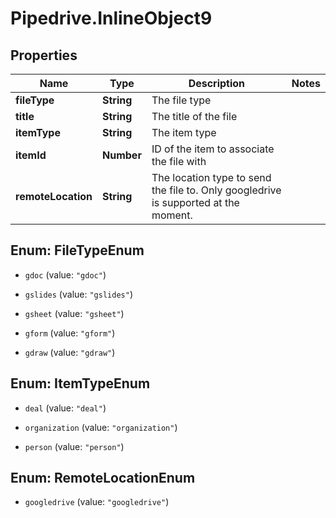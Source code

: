 # Pipedrive.InlineObject9

## Properties

Name | Type | Description | Notes
------------ | ------------- | ------------- | -------------
**fileType** | **String** | The file type | 
**title** | **String** | The title of the file | 
**itemType** | **String** | The item type | 
**itemId** | **Number** | ID of the item to associate the file with | 
**remoteLocation** | **String** | The location type to send the file to. Only googledrive is supported at the moment. | 



## Enum: FileTypeEnum


* `gdoc` (value: `"gdoc"`)

* `gslides` (value: `"gslides"`)

* `gsheet` (value: `"gsheet"`)

* `gform` (value: `"gform"`)

* `gdraw` (value: `"gdraw"`)





## Enum: ItemTypeEnum


* `deal` (value: `"deal"`)

* `organization` (value: `"organization"`)

* `person` (value: `"person"`)





## Enum: RemoteLocationEnum


* `googledrive` (value: `"googledrive"`)




